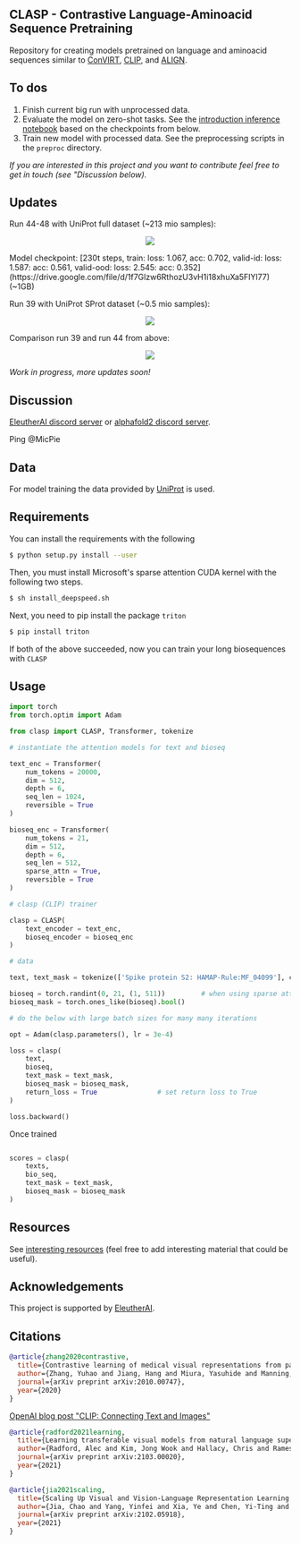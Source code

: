 ## CLASP - Contrastive Language-Aminoacid Sequence Pretraining

Repository for creating models pretrained on language and aminoacid sequences similar to [ConVIRT](https://arxiv.org/abs/2010.00747), [CLIP](https://openai.com/blog/clip/), and [ALIGN](https://arxiv.org/abs/2102.05918).


## To dos

1. Finish current big run with unprocessed data.
2. Evaluate the model on zero-shot tasks. See the [introduction inference notebook](https://github.com/MicPie/clasp/blob/main/notebooks/inference_introduction.ipynb) based on the checkpoints from below.
3. Train new model with processed data. See the preprocessing scripts in the `preproc` directory.

*If you are interested in this project and you want to contribute feel free to get in touch (see "Discussion below).*


## Updates

Run 44-48 with UniProt full dataset (~213 mio samples):
<p align="center"><img src="https://github.com/MicPie/clasp/blob/main/img/CLASP_run44-48_step231798.png"></p>
Model checkpoint: [230t steps, train: loss: 1.067, acc: 0.702, valid-id: loss: 1.587: acc: 0.561, valid-ood: loss: 2.545: acc: 0.352](https://drive.google.com/file/d/1f7Glzw6RthozU3vH1i18xhuXa5FIYl77) (~1GB)


Run 39 with UniProt SProt dataset (~0.5 mio samples):
<p align="center"><img src="https://github.com/MicPie/clasp/blob/main/img/CLASP_run39_step42914.png"></p>


Comparison run 39 and run 44 from above:
<p align="center"><img src="https://github.com/MicPie/clasp/blob/main/img/CLASP_run39_run44.png"></p>


*Work in progress, more updates soon!*


## Discussion
[EleutherAI discord server](https://discord.gg/zBGx3azzUn) or [alphafold2 discord server](https://discord.com/invite/cU24s3Sc8c). 

Ping @MicPie


## Data

For model training the data provided by [UniProt](https://www.uniprot.org/) is used.


## Requirements

You can install the requirements with the following

```bash
$ python setup.py install --user
```

Then, you must install Microsoft's sparse attention CUDA kernel with the following two steps.

```bash
$ sh install_deepspeed.sh
```

Next, you need to pip install the package `triton`

```bash
$ pip install triton
```

If both of the above succeeded, now you can train your long biosequences with `CLASP`


## Usage

```python
import torch
from torch.optim import Adam

from clasp import CLASP, Transformer, tokenize

# instantiate the attention models for text and bioseq

text_enc = Transformer(
    num_tokens = 20000,
    dim = 512,
    depth = 6,
    seq_len = 1024,
    reversible = True
)

bioseq_enc = Transformer(
    num_tokens = 21,
    dim = 512,
    depth = 6,
    seq_len = 512,
    sparse_attn = True,
    reversible = True
)

# clasp (CLIP) trainer

clasp = CLASP(
    text_encoder = text_enc,
    bioseq_encoder = bioseq_enc
)

# data

text, text_mask = tokenize(['Spike protein S2: HAMAP-Rule:MF_04099'], context_length = 1024, return_mask = True)

bioseq = torch.randint(0, 21, (1, 511))         # when using sparse attention, should be 1 less than the sequence length
bioseq_mask = torch.ones_like(bioseq).bool()

# do the below with large batch sizes for many many iterations

opt = Adam(clasp.parameters(), lr = 3e-4)

loss = clasp(
    text,
    bioseq,
    text_mask = text_mask,
    bioseq_mask = bioseq_mask,
    return_loss = True               # set return loss to True
)

loss.backward()
```

Once trained

```python

scores = clasp(
    texts,
    bio_seq,
    text_mask = text_mask,
    bioseq_mask = bioseq_mask
)

```


## Resources

See [interesting resources](https://github.com/MicPie/clasp/blob/main/resources.md) (feel free to add interesting material that could be useful).


## Acknowledgements

This project is supported by [EleutherAI](https://www.eleuther.ai/).


## Citations

```bibtex
@article{zhang2020contrastive,
  title={Contrastive learning of medical visual representations from paired images and text},
  author={Zhang, Yuhao and Jiang, Hang and Miura, Yasuhide and Manning, Christopher D and Langlotz, Curtis P},
  journal={arXiv preprint arXiv:2010.00747},
  year={2020}
}
```

[OpenAI blog post "CLIP: Connecting Text and Images"](https://openai.com/blog/clip/)

```bibtex
@article{radford2021learning,
  title={Learning transferable visual models from natural language supervision},
  author={Radford, Alec and Kim, Jong Wook and Hallacy, Chris and Ramesh, Aditya and Goh, Gabriel and Agarwal, Sandhini and Sastry, Girish and Askell, Amanda and Mishkin, Pamela and Clark, Jack and others},
  journal={arXiv preprint arXiv:2103.00020},
  year={2021}
}
```

```bibtex
@article{jia2021scaling,
  title={Scaling Up Visual and Vision-Language Representation Learning With Noisy Text Supervision},
  author={Jia, Chao and Yang, Yinfei and Xia, Ye and Chen, Yi-Ting and Parekh, Zarana and Pham, Hieu and Le, Quoc V and Sung, Yunhsuan and Li, Zhen and Duerig, Tom},
  journal={arXiv preprint arXiv:2102.05918},
  year={2021}
}
```
